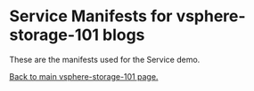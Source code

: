 # Service Manifests for vsphere-storage-101 blogs

These are the manifests used for the Service demo.

<A HREF="https://github.com/cormachogan/vsphere-storage-101"> Back to main vsphere-storage-101 page.</A>